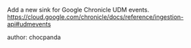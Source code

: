 Add a new sink for Google Chronicle UDM events. https://cloud.google.com/chronicle/docs/reference/ingestion-api#udmevents

author: chocpanda
